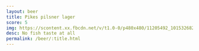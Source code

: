 ```yaml
---
layout: beer
title: Pikes pilsner lager
score: 5
img: https://scontent.xx.fbcdn.net/v/t1.0-0/p480x480/11205492_10153268265378745_5159414108787972846_n.jpg?oh=086f309982f107fba4e19f4434bc935e&oe=59231241
desc: No fish taste at all
permalink: /beer/:title.html
---
```

